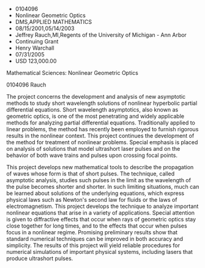 
* 0104096
* Nonlinear Geometric Optics
* DMS,APPLIED MATHEMATICS
* 08/15/2001,05/14/2003
* Jeffrey Rauch,MI,Regents of the University of Michigan - Ann Arbor
* Continuing Grant
* Henry Warchall
* 07/31/2005
* USD 123,000.00

Mathematical Sciences: Nonlinear Geometric Optics

0104096 Rauch

The project concerns the development and analysis of new asymptotic methods to
study short wavelength solutions of nonlinear hyperbolic partial differential
equations. Short wavelength asymptotics, also known as geometric optics, is one
of the most penetrating and widely applicable methods for analyzing partial
differential equations. Traditionally applied to linear problems, the method has
recently been employed to furnish rigorous results in the nonlinear context.
This project continues the development of the method for treatment of nonlinear
problems. Special emphasis is placed on analysis of solutions that model
ultrashort laser pulses and on the behavior of both wave trains and pulses upon
crossing focal points.

This project develops new mathematical tools to describe the propagation of
waves whose form is that of short pulses. The technique, called asymptotic
analysis, studies such pulses in the limit as the wavelength of the pulse
becomes shorter and shorter. In such limiting situations, much can be learned
about solutions of the underlying equations, which express physical laws such as
Newton's second law for fluids or the laws of electromagnetism. This project
develops the technique to analyze important nonlinear equations that arise in a
variety of applications. Special attention is given to diffractive effects that
occur when rays of geometric optics stay close together for long times, and to
the effects that occur when pulses focus in a nonlinear regime. Promising
preliminary results show that standard numerical techniques can be improved in
both accuracy and simplicity. The results of this project will yield reliable
procedures for numerical simulations of important physical systems, including
lasers that produce ultrashort pulses.
